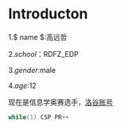 # Introducton

1.$ name $:高远哲

2.$school$：RDFZ_EDP

3.$gender$:male

4.$age$:12

现在是信息学奥赛选手，[洛谷账号](https://www.luogu.com.cn/user/384498)

```cpp
while(1) CSP PR++
```
